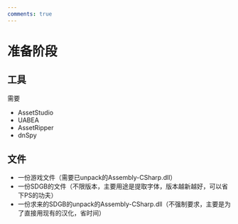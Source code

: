 ```yaml
---
comments: true
---
```


# 准备阶段

## 工具

需要

- AssetStudio
- UABEA
- AssetRipper
- dnSpy

## 文件

- 一份游戏文件（需要已unpack的Assembly-CSharp.dll）
- 一份SDGB的文件（不限版本，主要用途是提取字体，版本越新越好，可以省下PS的功夫）
- 一份求来的SDGB的unpack的Assembly-CSharp.dll（不强制要求，主要是为了直接用现有的汉化，省时间）